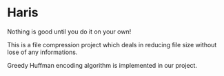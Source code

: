 # Haris
Nothing is good until you do it on your own!

This is a file compression project which deals in reducing file size without lose of any informations.

Greedy Huffman encoding algorithm is implemented in our project.
